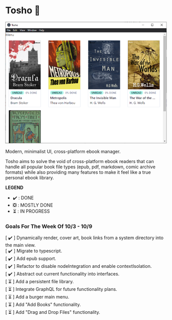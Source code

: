 # Tosho :book:

<img src="./brand/tosho-prototype.png"/>

Modern, minimalist UI, cross-platform ebook manager.

Tosho aims to solve the void of cross-platform ebook readers that can handle all popular book file types (epub, pdf, markdown, comic archive formats) while also providing many features to make it feel like a true personal ebook library.

**LEGEND**

- :heavy_check_mark: : DONE
- :negative_squared_cross_mark: : MOSTLY DONE
- :hourglass_flowing_sand: : IN PROGRESS

### Goals For The Week Of 10/3 - 10/9

[ :heavy_check_mark: ] Dynamically render, cover art, book links from a system directory into the main view. <br>
[ :heavy_check_mark: ] Migrate to typescript. <br>
[ :heavy_check_mark: ] Add epub support. <br>
[ :heavy_check_mark: ] Refactor to disable nodeIntegration and enable contextIsolation. <br>
[ :heavy_check_mark: ] Abstract out current functionality into interfaces. <br>
[ :hourglass_flowing_sand: ] Add a persistent file library. <br>
[ :hourglass_flowing_sand: ] Integrate GraphQL for future functionality plans. <br>
[ :hourglass_flowing_sand: ] Add a burger main menu. <br>
[ :hourglass_flowing_sand: ] Add "Add Books" functionality. <br>
[ :hourglass_flowing_sand: ] Add "Drag and Drop Files" functionality. <br>
